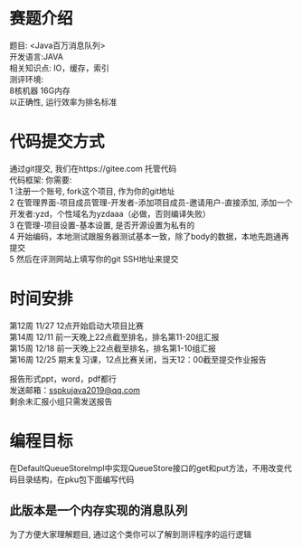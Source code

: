 # 赛题介绍
题目: <Java百万消息队列>  
开发语言:JAVA  
相关知识点: IO，缓存，索引  
测评环境:   
	8核机器 16G内存   
以正确性, 运行效率为排名标准  


# 代码提交方式
通过git提交, 我们在https://gitee.com  托管代码  
代码框架:
你需要:   
1 注册一个账号, fork这个项目, 作为你的git地址  
2 在管理界面-项目成员管理-开发者-添加项目成员-邀请用户-直接添加, 添加一个开发者:yzd，个性域名为yzdaaa（必做，否则编译失败）  
3 在管理-项目设置-基本设置, 是否开源设置为私有的  
4 开始编码，本地测试跟服务器测试基本一致，除了body的数据，本地先跑通再提交  
5 然后在评测网站上填写你的git SSH地址来提交


# 时间安排
第12周 11/27      12点开始启动大项目比赛  
第14周 12/11      前一天晚上22点截至排名，排名第11-20组汇报  
第15周 12/18      前一天晚上22点截至排名，排名第1-10组汇报  
第16周 12/25      期末复习课，12点比赛关闭，当天12：00截至提交作业报告  

报告形式ppt，word，pdf都行  
发送邮箱：sspkujava2019@qq.com  
剩余未汇报小组只需发送报告


# 编程目标
在DefaultQueueStoreImpl中实现QueueStore接口的get和put方法，不用改变代码目录结构，在pku包下面编写代码


## 此版本是一个内存实现的消息队列
为了方便大家理解题目,  通过这个类你可以了解到测评程序的运行逻辑    